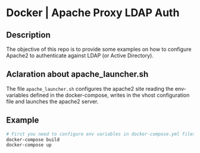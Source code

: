 # Docker | Apache Proxy LDAP Auth

## Description

The objective of this repo is to provide some examples on how to configure Apache2 to authenticate against LDAP (or Active Directory).

## Aclaration about apache_launcher.sh
The file `apache_launcher.sh` configures the apache2 site reading the env-variables defined in the docker-compose, writes in the vhost configuration file and launches the apache2 server.

## Example

```bash
# First you need to configure env variables in docker-compose.yml files, lines 8-14.
docker-compose build
docker-compose up
```
